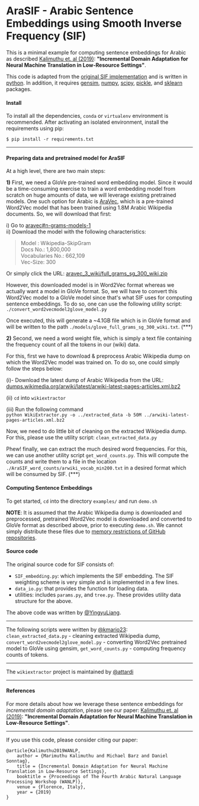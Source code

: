 # AraSIF - Arabic Sentence Embeddings using Smooth Inverse Frequency (SIF)

This is a minimal example for computing sentence embeddings for Arabic as described [Kalimuthu et. al (2019)](https://sites.google.com/view/wanlp-2019/home#h.p_Bd2Gh1L0z6cE): **"Incremental Domain Adaptation for Neural Machine Translation in Low-Resource Settings"**.

This code is adapted from the [original SIF implementation](https://github.com/PrincetonML/SIF_mini_demo) and is written in [python](https://www.python.org). In addition, it requires [gensim](https://radimrehurek.com/gensim), [numpy](http://numpy.org), [scipy](https://www.scipy.org), [pickle](https://docs.python.org/3/library/pickle.html), and [sklearn](https://scikit-learn.org) packages.

#### Install
To install all the dependencies, `conda` or `virtualenv` environment is recommended. After activating an isolated environment, install the requirements using pip:

```
$ pip install -r requirements.txt 
```

---------------------------------------


#### Preparing data and pretrained model for AraSIF
At a high level, there are two main steps:

**1)** First, we need a GloVe pre-trained word embedding model.
Since it would be a time-consuming exercise to train a word embedding model from scratch on huge amounts of data, we will leverage existing pretrained models. One such option for Arabic is [AraVec](https://github.com/bakrianoo/aravec), which is a pre-trained Word2Vec model that has been trained using 1.8M Arabic Wikipedia documents. So, we will download that first:

 i)  Go to [aravec#n-grams-models-1](https://github.com/bakrianoo/aravec#n-grams-models-1)  
 ii) Download the model with the following characteristics:  

   > Model : Wikipedia-SkipGram  
   > Docs No.: 1,800,000  
   > Vocabularies No.:  662,109  
   > Vec-Size: 300  

 Or simply click the URL: [aravec_3_wiki/full_grams_sg_300_wiki.zip](https://archive.org/download/aravec_3_wiki/full_grams_sg_300_wiki.zip)

However, this downloaded model is in Word2Vec format whereas we actually want a model in GloVe format. So, we will have to convert this Word2Vec model to a GloVe model since that's what SIF uses for computing sentence embeddings. To do so, one can use the following utility script: `./convert_word2vecmodel2glove_model.py`

Once executed, this will generate a ~4.1GB file which is in GloVe format and will be written to the path `./models/glove_full_grams_sg_300_wiki.txt`. (***)

**2)** Second, we need a word weight file, which is simply a text file containing the frequency count of all the tokens in our (wiki) data.

For this, first we have to download & preprocess Arabic Wikipedia dump on which the Word2Vec model was trained on. To do so, one could simply follow the steps below:

 (i)- Download the latest dump of Arabic Wikipedia from the URL: [dumps.wikimedia.org/arwiki/latest/arwiki-latest-pages-articles.xml.bz2](https://dumps.wikimedia.org/arwiki/latest/arwiki-latest-pages-articles.xml.bz2)  

 (ii) `cd` into `wikiextractor`  

 (iii) Run the following command  
  `python WikiExtractor.py -o ../extracted_data -b 50M ../arwiki-latest-pages-articles.xml.bz2`

Now, we need to do little bit of cleaning on the extracted Wikipedia dump. For this, please use the utility script: `clean_extracted_data.py`  

Phew! finally, we can extract the much desired word frequencies. For this, we can use another utility script `get_word_counts.py`. This will compute the counts and write them to a file in the location `./AraSIF_word_counts/arwiki_vocab_min200.txt` in a desired format which will be consumed by SIF.  (***)  


#### Computing Sentence Embeddings
To get started, `cd` into the directory `examples/` and run `demo.sh`  

**NOTE**: It is assumed that the Arabic Wikipedia dump is downloaded and preprocessed, pretrained Word2Vec model is downloaded and converted to GloVe format as described above, prior to executing `demo.sh`. We cannot simply distribute these files due to [memory restrictions of GitHub repositories](https://help.github.com/en/articles/what-is-my-disk-quota#file-and-repository-size-limitations).


#### Source code
The original source code for SIF consists of:
* `SIF_embedding.py`: which implements the SIF embedding. The SIF weighting scheme is very simple and is implemented in a few lines.
* `data_io.py`: that provides the function for loading data.
* utilities: includes `params.py`, and `tree.py`. These provides utility data structure for the above.

The above code was written by [@YingyuLiang](https://github.com/YingyuLiang).

----

The following scripts were written by [@kmario23](https://github.com/kmario23):  
`clean_extracted_data.py` - cleaning extracted Wikipedia dump,  
`convert_word2vecmodel2glove_model.py` - converting Word2Vec pretrained model to GloVe using gensim,  `get_word_counts.py` - computing frequency counts of tokens.

-------

The `wikiextractor` project is maintained by [@attardi](https://github.com/attardi)  

-----------


#### References
For more details about how we leverage these sentence embeddings for *incremental domain adaptation*, please see our paper: [Kalimuthu et. al (2019)](https://sites.google.com/view/wanlp-2019/home#h.p_Bd2Gh1L0z6cE): **"Incremental Domain Adaptation for Neural Machine Translation in Low-Resource Settings"**.

-------

If you use this code, please consider citing our paper:

```
@article{Kalimuthu2019WANLP,
	author = {Marimuthu Kalimuthu and Michael Barz and Daniel Sonntag}, 
	title = {Incremental Domain Adaptation for Neural Machine Translation in Low-Resource Settings}, 
	booktitle = {Proceedings of The Fourth Arabic Natural Language Processing Workshop (WANLP)},
	venue = {Florence, Italy},
	year = {2019}
}
```

